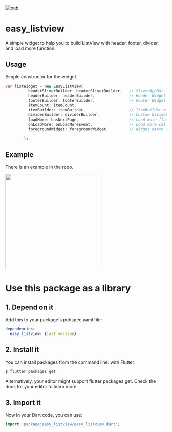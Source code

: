 ![pub](https://img.shields.io/pub/v/easy_listview.svg)

# easy_listview

A simple widget to help you to build ListView with header, footer, divider, and load more function.

## Usage

Simple constructor for the widget.

```dart
var listWidget = new EasyListView(
          headerSliverBuilder: headerSliverBuilder,   // SliverAppBar...etc.
          headerBuilder: headerBuilder,               // Header Widget Builder
          footerBuilder: footerBuilder,               // Footer Widget Builder 
          itemCount: itemCount,
          itemBuilder: itemBuilder,                   // ItemBuilder with data index
          dividerBuilder: dividerBuilder,             // Custom Divider Builder
          loadMore: hasNextPage,                      // Load more flag
          onLoadMore: onLoadMoreEvent,                // Load more callback
          foregroundWidget: foregroundWidget,         // Widget witch overlap on ListView
          
        );
```

## Example

There is an example in the repo.

<img src="https://user-images.githubusercontent.com/780712/46780315-970aa300-cd4e-11e8-8dcf-4921821ca454.gif" width="300" />

# Use this package as a library
## 1. Depend on it
Add this to your package's pubspec.yaml file:


```yaml
dependencies:
  easy_listview: {last_version}
```

## 2. Install it
You can install packages from the command line:
with Flutter:

```shell
$ flutter packages get
```
Alternatively, your editor might support flutter packages get. Check the docs for your editor to learn more.

## 3. Import it
Now in your Dart code, you can use:

```dart
import 'package:easy_listview/easy_listview.dart';
```
